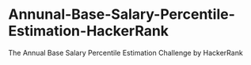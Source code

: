 # Annunal-Base-Salary-Percentile-Estimation-HackerRank
The Annual Base Salary Percentile Estimation Challenge by HackerRank
